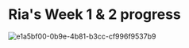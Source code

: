 # Ria's Week 1 & 2 progress
![e1a5bf00-0b9e-4b81-b3cc-cf996f9537b9](https://user-images.githubusercontent.com/78815761/179416540-06a8e2d6-3db3-47ea-84c0-3956716938d5.png)
